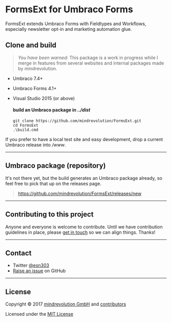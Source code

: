 # FormsExt for Umbraco Forms

FormsExt extends Umbraco Forms with Fieldtypes and Workflows, especially newsletter opt-in and marketing automation glue.


## Clone and build

> *You have been warned:* This package is a work in progress while I merge in features from several websites and internal packages made by mindrevolution.

* Umbraco 7.4+
* Umbraco Forms 4.1+
* Visual Studio 2015 (or above)


	#### build an Umbraco package in *../dist*
	```
	git clone https://github.com/mindrevolution/FormsExt.git
	cd FormsExt
	.\build.cmd
	```

If you prefer to have a local test site and easy development, drop a current Umbraco release into */www*.


---


## Umbraco package (repository)

It's not there yet, but the build generates an Umbraco package already, so feel free to pick that up on the releases page.

> <https://github.com/mindrevolution/FormsExt/releases/new>


---


## Contributing to this project

Anyone and everyone is welcome to contribute. Until we have contribution guidelines in place, please [get in touch](#contact) so we can align things. Thanks!


---


## <a name="contact"></a>Contact

* Twitter [@esn303](https://twitter.com/esn303)
* [Raise an issue](https://github.com/mindrevolution/FormsExt/issues) on GitHub


---


## License

Copyright &copy; 2017 [mindrevolution GmbH](https://mindrevolution.com) and [contributors](https://github.com/mindrevolution/FormsExt/graphs/contributors)

Licensed under the [MIT License](LICENSE.md)